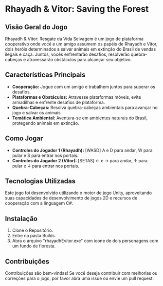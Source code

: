 # Rhayadh & Vitor: Saving the Forest

## Visão Geral do Jogo
Rhayadh & Vitor: Resgate da Vida Selvagem é um jogo de plataforma cooperativo onde você e um amigo assumem os papéis de Rhayadh e Vitor, dois heróis determinados a salvar animais em extinção do Brasil de vendas ilegais e caça. Juntos, vocês enfrentarão desafios, resolverão quebra-cabeças e atravessarão obstáculos para alcançar seu objetivo.

## Características Principais
- **Cooperação:** Jogue com um amigo e trabalhem juntos para superar os desafios.
- **Plataformas e Obstáculos:** Atravesse plataformas móveis, evite armadilhas e enfrente desafios de plataforma.
- **Quebra-Cabeças:** Resolva quebra-cabeças ambientais para avançar no jogo e salvar os animais.
- **Temática Ambiental:** Aventura-se em ambientes naturais do Brasil, protegendo animais em extinção.

## Como Jogar
- **Controles do Jogador 1 (Rhayadh):**  [WASD] A e D para andar, W para pular e S para entrar nos portais.
- **Controles do Jogador 2 (Vitor):** [SETAS] ← e → para andar, ↑ para pular e ↓ para entrar nos portais.

## Tecnologias Utilizadas
Este jogo foi desenvolvido utilizando o motor de jogo Unity, aproveitando suas capacidades de desenvolvimento de jogos 2D e recursos de cooperação com a linguagem C#.

## Instalação
1. Clone o Repositório.
2. Entre na pasta Builds.
3. Abra o arquivo "rhayadhEvitor.exe" com icone de dois personagens com um fundo de floresta.

## Contribuições
Contribuições são bem-vindas! Se você deseja contribuir com melhorias ou correções para o jogo, por favor abra uma issue ou envie um pull request.